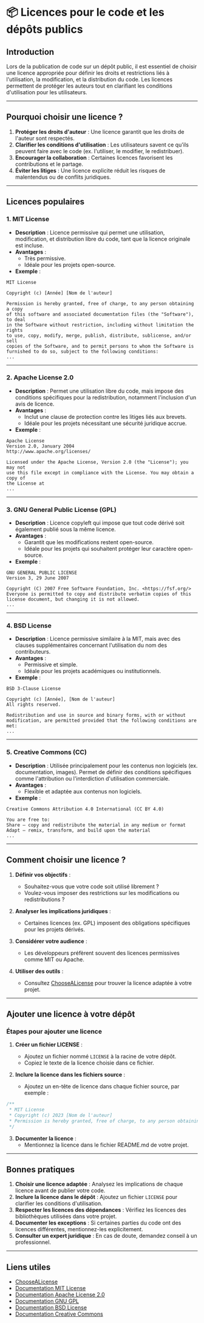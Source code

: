 # 📦 Licences pour le code et les dépôts publics

## Introduction

Lors de la publication de code sur un dépôt public, il est essentiel de choisir une licence appropriée pour définir les droits et restrictions liés à l'utilisation, la modification, et la distribution du code. Les licences permettent de protéger les auteurs tout en clarifiant les conditions d'utilisation pour les utilisateurs.

---

## Pourquoi choisir une licence ?

1. **Protéger les droits d'auteur** : Une licence garantit que les droits de l'auteur sont respectés.
2. **Clarifier les conditions d'utilisation** : Les utilisateurs savent ce qu'ils peuvent faire avec le code (ex. l'utiliser, le modifier, le redistribuer).
3. **Encourager la collaboration** : Certaines licences favorisent les contributions et le partage.
4. **Éviter les litiges** : Une licence explicite réduit les risques de malentendus ou de conflits juridiques.

---

## Licences populaires

### 1. **MIT License**

- **Description** : Licence permissive qui permet une utilisation, modification, et distribution libre du code, tant que la licence originale est incluse.
- **Avantages** :
  - Très permissive.
  - Idéale pour les projets open-source.
- **Exemple** :

```text
MIT License

Copyright (c) [Année] [Nom de l'auteur]

Permission is hereby granted, free of charge, to any person obtaining a copy
of this software and associated documentation files (the "Software"), to deal
in the Software without restriction, including without limitation the rights
to use, copy, modify, merge, publish, distribute, sublicense, and/or sell
copies of the Software, and to permit persons to whom the Software is
furnished to do so, subject to the following conditions:
...
```

---

### 2. **Apache License 2.0**

- **Description** : Permet une utilisation libre du code, mais impose des conditions spécifiques pour la redistribution, notamment l'inclusion d'un avis de licence.
- **Avantages** :
  - Inclut une clause de protection contre les litiges liés aux brevets.
  - Idéale pour les projets nécessitant une sécurité juridique accrue.
- **Exemple** :

```text
Apache License
Version 2.0, January 2004
http://www.apache.org/licenses/

Licensed under the Apache License, Version 2.0 (the "License"); you may not
use this file except in compliance with the License. You may obtain a copy of
the License at
...
```

---

### 3. **GNU General Public License (GPL)**

- **Description** : Licence copyleft qui impose que tout code dérivé soit également publié sous la même licence.
- **Avantages** :
  - Garantit que les modifications restent open-source.
  - Idéale pour les projets qui souhaitent protéger leur caractère open-source.
- **Exemple** :

```text
GNU GENERAL PUBLIC LICENSE
Version 3, 29 June 2007

Copyright (C) 2007 Free Software Foundation, Inc. <https://fsf.org/>
Everyone is permitted to copy and distribute verbatim copies of this license document, but changing it is not allowed.
...
```

---

### 4. **BSD License**

- **Description** : Licence permissive similaire à la MIT, mais avec des clauses supplémentaires concernant l'utilisation du nom des contributeurs.
- **Avantages** :
  - Permissive et simple.
  - Idéale pour les projets académiques ou institutionnels.
- **Exemple** :

```text
BSD 3-Clause License

Copyright (c) [Année], [Nom de l'auteur]
All rights reserved.

Redistribution and use in source and binary forms, with or without
modification, are permitted provided that the following conditions are met:
...
```

---

### 5. **Creative Commons (CC)**

- **Description** : Utilisée principalement pour les contenus non logiciels (ex. documentation, images). Permet de définir des conditions spécifiques comme l'attribution ou l'interdiction d'utilisation commerciale.
- **Avantages** :
  - Flexible et adaptée aux contenus non logiciels.
- **Exemple** :

```text
Creative Commons Attribution 4.0 International (CC BY 4.0)

You are free to:
Share — copy and redistribute the material in any medium or format
Adapt — remix, transform, and build upon the material
...
```

---

## Comment choisir une licence ?

1. **Définir vos objectifs** :
   - Souhaitez-vous que votre code soit utilisé librement ?
   - Voulez-vous imposer des restrictions sur les modifications ou redistributions ?

2. **Analyser les implications juridiques** :
   - Certaines licences (ex. GPL) imposent des obligations spécifiques pour les projets dérivés.

3. **Considérer votre audience** :
   - Les développeurs préfèrent souvent des licences permissives comme MIT ou Apache.

4. **Utiliser des outils** :
   - Consultez [ChooseALicense](https://choosealicense.com/) pour trouver la licence adaptée à votre projet.

---

## Ajouter une licence à votre dépôt

### Étapes pour ajouter une licence

1. **Créer un fichier LICENSE** :
   - Ajoutez un fichier nommé `LICENSE` à la racine de votre dépôt.
   - Copiez le texte de la licence choisie dans ce fichier.

2. **Inclure la licence dans les fichiers source** :
   - Ajoutez un en-tête de licence dans chaque fichier source, par exemple :

```javascript
/**
 * MIT License
 * Copyright (c) 2023 [Nom de l'auteur]
 * Permission is hereby granted, free of charge, to any person obtaining a copy...
 */
```

3. **Documenter la licence** :
   - Mentionnez la licence dans le fichier README.md de votre projet.

---

## Bonnes pratiques

1. **Choisir une licence adaptée** : Analysez les implications de chaque licence avant de publier votre code.
2. **Inclure la licence dans le dépôt** : Ajoutez un fichier `LICENSE` pour clarifier les conditions d'utilisation.
3. **Respecter les licences des dépendances** : Vérifiez les licences des bibliothèques utilisées dans votre projet.
4. **Documenter les exceptions** : Si certaines parties du code ont des licences différentes, mentionnez-les explicitement.
5. **Consulter un expert juridique** : En cas de doute, demandez conseil à un professionnel.

---

## Liens utiles

- [ChooseALicense](https://choosealicense.com/)
- [Documentation MIT License](https://opensource.org/licenses/MIT)
- [Documentation Apache License 2.0](https://www.apache.org/licenses/LICENSE-2.0)
- [Documentation GNU GPL](https://www.gnu.org/licenses/gpl-3.0.html)
- [Documentation BSD License](https://opensource.org/licenses/BSD-3-Clause)
- [Documentation Creative Commons](https://creativecommons.org/licenses/)

